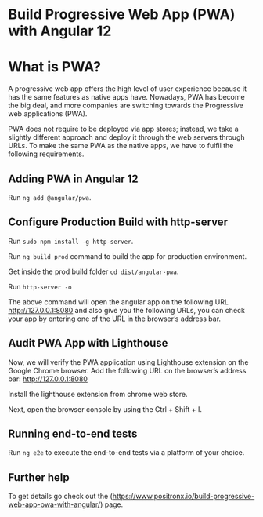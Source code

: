 # Build Progressive Web App (PWA) with Angular 12

# What is PWA?
A progressive web app offers the high level of user experience because it has the same features as native apps have. Nowadays, PWA has become the big deal, and more companies are switching towards the Progressive web applications (PWA).

PWA does not require to be deployed via app stores; instead, we take a slightly different approach and deploy it through the web servers through URLs. To make the same PWA as the native apps, we have to fulfil the following requirements.

## Adding PWA in Angular 12

Run `ng add @angular/pwa`.


## Configure Production Build with http-server

Run `sudo npm install -g http-server`.

Run `ng build prod` command to build the app for production environment.

Get inside the prod build folder `cd dist/angular-pwa`.

Run `http-server -o`

The above command will open the angular app on the following URL http://127.0.0.1:8080 and also give you the following URLs, you can check your app by entering one of the URL in the browser’s address bar.



## Audit PWA App with Lighthouse

Now, we will verify the PWA application using Lighthouse extension on the Google Chrome browser. Add the following URL on the browser’s address bar: http://127.0.0.1:8080

Install the lighthouse extension from chrome web store.

Next, open the browser console by using the Ctrl + Shift + I.
## Running end-to-end tests

Run `ng e2e` to execute the end-to-end tests via a platform of your choice.

## Further help

To get details go check out the (https://www.positronx.io/build-progressive-web-app-pwa-with-angular/) page.
